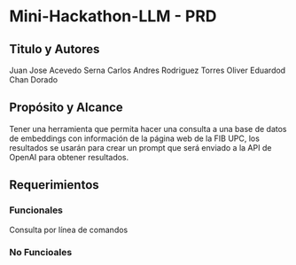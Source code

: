 # Mini-Hackathon-LLM - PRD

## Titulo y Autores
Juan Jose Acevedo Serna
Carlos Andres Rodriguez Torres
Oliver Eduardod Chan Dorado

## Propósito y Alcance
Tener una herramienta que permita hacer una consulta a una base de datos de embeddings con información de la página web de la FIB UPC, los resultados se usarán para crear un prompt que será enviado a la API de OpenAI para obtener resultados.

## Requerimientos
### Funcionales
Consulta por línea de comandos

### No Funcioales
